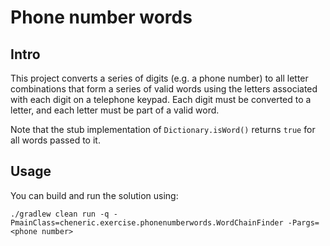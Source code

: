 # Phone number words

## Intro

This project converts a series of digits (e.g. a phone number) to all letter combinations 
that form a series of valid words using the letters associated with each digit on a telephone 
keypad.  Each digit must be converted to a letter, and each letter must be part of a valid 
word.

Note that the stub implementation of `Dictionary.isWord()` returns `true` for all words 
passed to it.

## Usage

You can build and run the solution using:

```
./gradlew clean run -q -PmainClass=cheneric.exercise.phonenumberwords.WordChainFinder -Pargs=<phone number>
```

